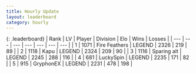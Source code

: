 ```yaml
---
title: Hourly Update
layout: leaderboard
category: hourly
---
```


{: .leaderboard}
| Rank | LV | Player | Division | Elo | Wins | Losses |
| --- | --- | --- | --- | --- | --- | --- |
| <span data-change="0">1</span> | 1071 | <span title="ID: 357425">Fire Feathers</span> | LEGEND | <span data-change="0">2326</span> | <span data-change="0">219</span> | <span data-change="0">89</span> |
| <span data-change="0">2</span> | 1118 | <span title="ID: 204953">Kapu</span> | LEGEND | <span data-change="0">2324</span> | <span data-change="0">209</span> | <span data-change="0">90</span> |
| <span data-change="1">3</span> | 1116 | <span title="ID: 203132">Sparing alt</span> | LEGEND | <span data-change="0">2245</span> | <span data-change="0">288</span> | <span data-change="0">116</span> |
| <span data-change="2">4</span> | 681 | <span title="ID: 498412">LuckySpin</span> | LEGEND | <span data-change="10">2235</span> | <span data-change="1">171</span> | <span data-change="0">82</span> |
| <span data-change="-2">5</span> | 915 | <span title="ID: 315148">GryphonEX</span> | LEGEND | <span data-change="-18">2231</span> | <span data-change="3">478</span> | <span data-change="3">198</span> |